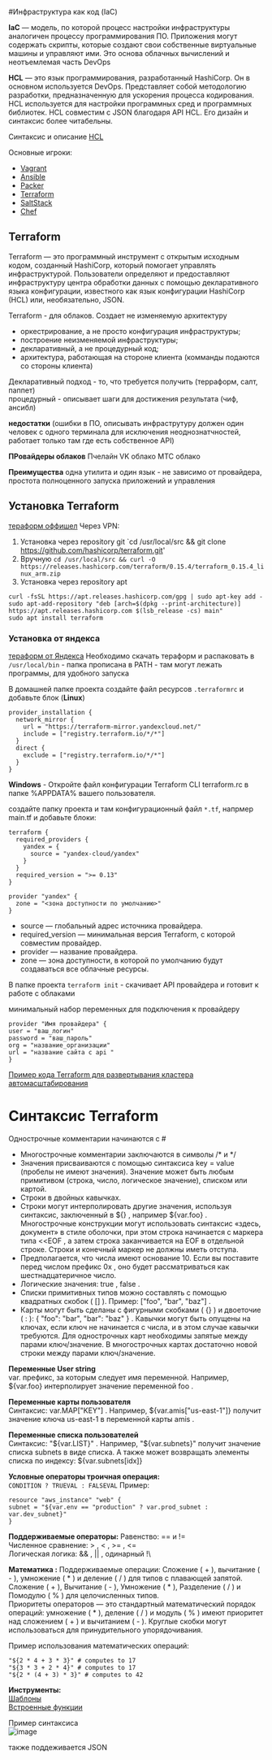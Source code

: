 #Инфраструктура как код (IaC)

**IaC** — модель, по которой процесс настройки инфраструктуры
аналогичен процессу программирования ПО.
Приложения могут содержать скрипты, которые создают свои
собственные виртуальные машины и управляют ими.
Это основа облачных вычислений и неотъемлемая часть DevOps

**HCL** — это язык программирования, разработанный HashiCorp. Он в
основном используется DevOps. Представляет собой
методологию разработки, предназначенную для ускорения
процесса кодирования. HCL используется для настройки
программных сред и программных библиотек.
HCL совместим с JSON благодаря API HCL. Его дизайн и синтаксис
более читабельны.

Синтаксис и описание [HCL](https://www.terraform.io/docs/language/index.html)

Основные игроки:
* [Vagrant](https://www.vagrantup.com/)
* [Ansible](https://www.ansible.com/)
* [Packer](https://www.packer.io/)
* [Terraform](https://www.hashicorp.com/products/terraform)
* [SaltStack](https://saltproject.io/)
* [Chef](https://www.chef.io/products/chef-infra)

## Terraform
Terraform — это программный инструмент с открытым исходным
кодом, созданный HashiCorp, который помогает управлять
инфраструктурой. Пользователи определяют и предоставляют
инфраструктуру центра обработки данных с помощью
декларативного языка конфигурации, известного как язык
конфигурации HashiCorp (HCL) или, необязательно, JSON.

Terraform - для облаков. Создает не изменяемую архитектуру

* оркестрирование, а не просто конфигурация инфраструктуры;
* построение неизменяемой инфраструктуры;
* декларативный, а не процедурный код;
* архитектура, работающая на стороне клиента (комманды подаются со стороны клиента)

Декларативный подход - то, что требуется получить (терраформ, салт, паппет)\
процедурный - описывает шаги для достижения результата (чиф, ансибл)

**недостатки** (ошибки в ПО, описывать инфраструтуру должен один человек с одного терминала для исключения неоднознатчностей, работает только там где есть собственное API)

**ПРовайдеры облаков**
Пчелайн
VK облако
МТС облако

**Преимущества** одна утилита и один язык - не зависимо от провайдера, простота полноценного запуска приложений и управления

## Установка Terraform

[тераформ оффишел](https://www.terraform.io/downloads.html)
Через VPN:
1) Установка через repository git `cd /usr/local/src && git clone https://github.com/hashicorp/terraform.git'
2) Вручную `cd /usr/local/src && curl -O https://releases.hashicorp.com/terraform/0.15.4/terraform_0.15.4_linux_arm.zip`   
4) Установка через repository apt
```
curl -fsSL https://apt.releases.hashicorp.com/gpg | sudo apt-key add -
sudo apt-add-repository "deb [arch=$(dpkg --print-architecture)] https://apt.releases.hashicorp.com $(lsb_release -cs) main"
sudo apt install terraform
```

### Установка от яндекса
[тераформ от Яндекса](https://cloud.yandex.ru/docs/tutorials/infrastructure-management/terraform-quickstart)
Необходимо скачать тераформ и распаковать в `/usr/local/bin` - папка прописана в PATH - там могут лежать программы, для удобного запуска

В домашней папке проекта создайте файл ресурсов `.terraformrc` и добавьте блок (**Linux**)
```HCL
provider_installation {
  network_mirror {
    url = "https://terraform-mirror.yandexcloud.net/"
    include = ["registry.terraform.io/*/*"]
  }
  direct {
    exclude = ["registry.terraform.io/*/*"]
  }
}
```
**Windows** - Откройте файл конфигурации Terraform CLI terraform.rc в папке %APPDATA% вашего пользователя.

создайте папку проекта и там конфигурационный файл `*.tf`, напрмер main.tf и добавьте блоки:
```HCL
terraform {
  required_providers {
    yandex = {
      source = "yandex-cloud/yandex"
    }
  }
  required_version = ">= 0.13"
}

provider "yandex" {
  zone = "<зона доступности по умолчанию>"
}
```
* source — глобальный адрес источника  провайдера.
* required_version — минимальная версия Terraform, с которой совместим провайдер.
* provider — название провайдера.
* zone — зона доступности, в которой по умолчанию будут создаваться все облачные ресурсы.

В папке проекта `terraform init` - скачивает API провайдера и готовит к работе с облаками

минимальный набор переменных для подключения к провайдеру
```
provider "Имя провайдера" {
user = "ваш_логин"
password = "ваш_пароль"
org = "название_организации"
url = "название сайта с api "
}
```

[Пример кода Terraform для развертывания кластера автомасштабирования](https://github.com/wallarm/terraform-example.git)

# Синтаксис Terraform
Однострочные комментарии начинаются с #
* Многострочные комментарии заключаются в символы /* и */
* Значения присваиваются с помощью синтаксиса key = value (пробелы не имеют значения). Значение может быть любым
примитивом (строка, число, логическое значение), списком или картой.
* Строки в двойных кавычках.
* Строки могут интерполировать другие значения, используя синтаксис, заключенный в ${} , например ${var.foo} .
Многострочные конструкции могут использовать синтаксис «здесь, документ» в стиле оболочки, при этом строка
начинается с маркера типа <<EOF , а затем строка заканчивается на EOF в отдельной строке. Строки и конечный маркер не должны иметь отступа.
* Предполагается, что числа имеют основание 10. Если вы поставите перед числом префикс 0x , оно будет рассматриваться как шестнадцатеричное число.
* Логические значения: true , false .
* Списки примитивных типов можно составлять с помощью квадратных скобок ( [] ). Пример: ["foo", "bar", "baz"] .
* Карты могут быть сделаны с фигурными скобками ( {} ) и двоеточие ( : ): { "foo": "bar", "bar": "baz" } . Кавычки могут быть
опущены на ключах, если ключ не начинается с числа, и в этом случае кавычки требуются. Для однострочных карт
необходимы запятые между парами ключ/значение. В многострочных картах достаточно новой строки между парами ключ/значение.

**Переменные User string**\
var. префикс, за которым следует имя переменной. Например,
${var.foo} интерполирует значение переменной foo .

**Переменные карты пользователя**\
Синтаксис: var.MAP["KEY"] . Например, ${var.amis["us-east-1"]}
получит значение ключа us-east-1 в переменной карты amis .

**Переменные списка пользователей**\
Синтаксис: "${var.LIST}" . Например, "${var.subnets}" получит
значение списка subnets в виде списка. А также может
возвращать элементы списка по индексу: ${var.subnets[idx]} 

**Условные операторы троичная операция:**\
`CONDITION ? TRUEVAL : FALSEVAL`
Пример:
```HCL
resource "aws_instance" "web" {
subnet = "${var.env == "production" ? var.prod_subnet : var.dev_subnet}"
}
```

**Поддерживаемые операторы:**
Равенство: == и !=\
Численное сравнение: > , < , >= , <=\
Логическая логика: && , || , одинарный !\

**Математика :**
Поддерживаемые операции:
Сложение ( + ), вычитание ( - ), умножение ( * ) и деление ( / ) для типов с плавающей запятой.\
Сложение ( + ), Вычитание ( - ), Умножение ( * ), Разделение ( / ) и Помодулю ( % ) для целочисленных типов.\
Приоритеты операторов — это стандартный математический порядок операций: умножение ( * ), деление ( / ) и модуль ( % ) имеют
приоритет над сложением ( + ) и вычитанием ( - ). Круглые скобки могут использоваться для принудительного упорядочивания.

Пример использования математических операций:
```HCL
"${2 * 4 + 3 * 3}" # computes to 17
"${3 * 3 + 2 * 4}" # computes to 17
"${2 * (4 + 3) * 3}" # computes to 42
```

**Инструменты:**\
[Шаблоны](https://www.terraform.io/docs/language/expressions/strings.html)\
[Встроенные функции](https://habr.com/ru/post/538660/)

Пример синтаксиса\
![image](https://github.com/vakhtanov/netology_devops_zero_DZ/assets/26109918/4a553707-202b-45ec-a3d7-faf94172bcf4)

также поддеживается JSON





